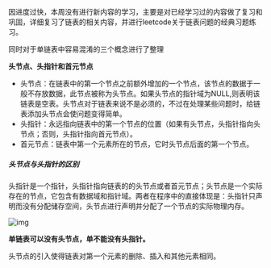 因进度过快，本周没有进行新内容的学习，主要是对已经学习过的内容做了复习和巩固，详细复习了链表的相关内容，并进行leetcode关于链表问题的经典习题练习。

同时对于单链表中容易混淆的三个概念进行了整理

**头节点、头指针和首元节点**

- 头节点：在链表中的第一个节点之前额外增加的一个节点，该节点的数据于一般不存放数据，此节点被称为头节点。如果头节点的指针域为NULL,则表明该链表是空表。头节点对于链表来说不是必须的，不过在处理某些问题时，给链表添加头节点会使问题变得简单。
- 头指针：永远指向链表中的第一个节点的位置（如果有头节点，头指针指向头节点；否则，头指针指向首元节点）。
- 首元节点：链表中第一个元素所在的节点，它时头节点后面的第一个节点。

##### 头节点与头指针的区别

头指针是一个指针，头指针指向链表的的头节点或者首元节点；头节点是一个实际存在的节点，它包含有数据域和指针域。两者在程序中的直接体现是：头指针只声明而没有分配储存空间，头节点进行声明并分配了一个节点的实际物理内存。

![img](https://i.loli.net/2021/03/17/kXO9dBc6FJV8ENS.png)

**单链表可以没有头节点，单不能没有头指针。**

头节点的引入使得链表对第一个元素的删除、插入和其他元素相同。